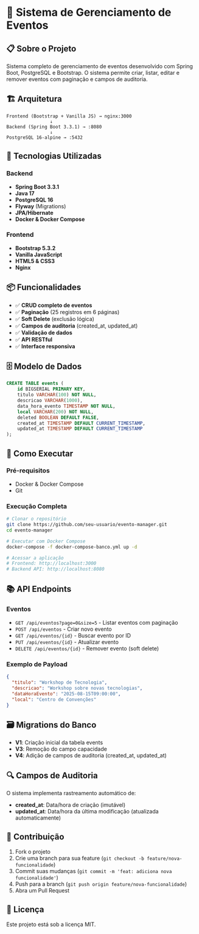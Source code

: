 # 🎯 Sistema de Gerenciamento de Eventos

## 📋 Sobre o Projeto

Sistema completo de gerenciamento de eventos desenvolvido com Spring Boot, PostgreSQL e Bootstrap. O sistema permite criar, listar, editar e remover eventos com paginação e campos de auditoria.

## 🏗️ Arquitetura

```
Frontend (Bootstrap + Vanilla JS) → nginx:3000
                ↓
Backend (Spring Boot 3.3.1) → :8080  
                ↓
PostgreSQL 16-alpine → :5432
```

## 🚀 Tecnologias Utilizadas

### Backend
- **Spring Boot 3.3.1**
- **Java 17**
- **PostgreSQL 16**
- **Flyway** (Migrations)
- **JPA/Hibernate**
- **Docker & Docker Compose**

### Frontend
- **Bootstrap 5.3.2**
- **Vanilla JavaScript**
- **HTML5 & CSS3**
- **Nginx**

## 📦 Funcionalidades

- ✅ **CRUD completo de eventos**
- ✅ **Paginação** (25 registros em 6 páginas)
- ✅ **Soft Delete** (exclusão lógica)
- ✅ **Campos de auditoria** (created_at, updated_at)
- ✅ **Validação de dados**
- ✅ **API RESTful**
- ✅ **Interface responsiva**

## 🗄️ Modelo de Dados

```sql
CREATE TABLE events (
    id BIGSERIAL PRIMARY KEY,
    titulo VARCHAR(100) NOT NULL,
    descricao VARCHAR(1000),
    data_hora_evento TIMESTAMP NOT NULL,
    local VARCHAR(200) NOT NULL,
    deleted BOOLEAN DEFAULT FALSE,
    created_at TIMESTAMP DEFAULT CURRENT_TIMESTAMP,
    updated_at TIMESTAMP DEFAULT CURRENT_TIMESTAMP
);
```

## 🔧 Como Executar

### Pré-requisitos
- Docker & Docker Compose
- Git

### Execução Completa
```bash
# Clonar o repositório
git clone https://github.com/seu-usuario/evento-manager.git
cd evento-manager

# Executar com Docker Compose
docker-compose -f docker-compose-banco.yml up -d

# Acessar a aplicação
# Frontend: http://localhost:3000
# Backend API: http://localhost:8080
```

## 📚 API Endpoints

### Eventos
- `GET /api/eventos?page=0&size=5` - Listar eventos com paginação
- `POST /api/eventos` - Criar novo evento
- `GET /api/eventos/{id}` - Buscar evento por ID
- `PUT /api/eventos/{id}` - Atualizar evento
- `DELETE /api/eventos/{id}` - Remover evento (soft delete)

### Exemplo de Payload
```json
{
  "titulo": "Workshop de Tecnologia",
  "descricao": "Workshop sobre novas tecnologias",
  "dataHoraEvento": "2025-08-15T09:00:00",
  "local": "Centro de Convenções"
}
```

## 🗃️ Migrations do Banco

- **V1**: Criação inicial da tabela events
- **V3**: Remoção do campo capacidade
- **V4**: Adição de campos de auditoria (created_at, updated_at)

## 🔍 Campos de Auditoria

O sistema implementa rastreamento automático de:
- **created_at**: Data/hora de criação (imutável)
- **updated_at**: Data/hora da última modificação (atualizada automaticamente)

## 📝 Contribuição

1. Fork o projeto
2. Crie uma branch para sua feature (`git checkout -b feature/nova-funcionalidade`)
3. Commit suas mudanças (`git commit -m 'feat: adiciona nova funcionalidade'`)
4. Push para a branch (`git push origin feature/nova-funcionalidade`)
5. Abra um Pull Request

## 📄 Licença

Este projeto está sob a licença MIT.